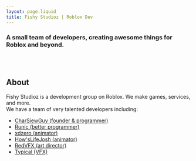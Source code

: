 ```yaml
---
layout: page.liquid
title: Fishy Studioz | Roblox Dev
---
```


### A small team of developers, creating awesome things for Roblox and beyond.

<br><br>
## About
Fishy Studioz is a development group on Roblox. We make games, services, and more.<br>
We have a team of very talented developers including:
<ul>
  <li class="listed"><span><a href="https://twitter.com/CharSiewGuy">CharSiewGuy (founder & programmer)</a></span></li>
  <li class="listed"><span><a href="https://github.com/R-unic">Runic (better programmer)</a></span></li>
  <li class="listed"><span><a href="https://www.youtube.com/channel/UCiIP0epvbOHArVE7DnWKjNw">xdzero (animator)</a></span></li>
  <li class="listed"><span><a href="https://twitter.com/JoshButNitwit">How'sLifeJosh (animator)</a></span></li>
  <li class="listed"><span><a href="https://twitter.com/RedVFX2">RedVFX (art director)</a></span></li>
  <li class="listed"><span><a href="https://twitter.com/TypicalXYZ">Typical (VFX)</a></span></li>
</ul>
